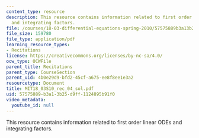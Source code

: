 ```yaml
---
content_type: resource
description: This resource contains information related to first order linear ODEs
  and integrating factors.
file: /courses/18-03-differential-equations-spring-2010/57575889b3a13b25d9ff1124895b91f0_MIT18_03S10_rec_04_sol.pdf
file_size: 159780
file_type: application/pdf
learning_resource_types:
- Recitations
license: https://creativecommons.org/licenses/by-nc-sa/4.0/
ocw_type: OCWFile
parent_title: Recitations
parent_type: CourseSection
parent_uid: 4b0e29d9-bfd2-45cf-a675-ee8f8ee1e3a2
resourcetype: Document
title: MIT18_03S10_rec_04_sol.pdf
uid: 57575889-b3a1-3b25-d9ff-1124895b91f0
video_metadata:
  youtube_id: null
---
```

This resource contains information related to first order linear ODEs and integrating factors.